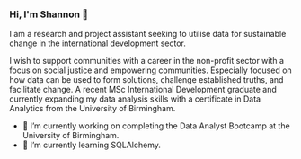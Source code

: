 ### Hi, I'm Shannon 👋 

I am a research and project assistant seeking to utilise data for sustainable change in the international development sector. 

I wish to support communities with a career in the non-profit sector with a focus on social justice and empowering communities. Especially focused on how data can be used to form solutions, challenge established truths, and facilitate change. A recent MSc International Development graduate and currently expanding my data analysis skills with a certificate in Data Analytics from the University of Birmingham.


- 🔭 I’m currently working on completing the Data Analyst Bootcamp at the University of Birmingham. 
- 🌱 I’m currently learning SQLAlchemy.
